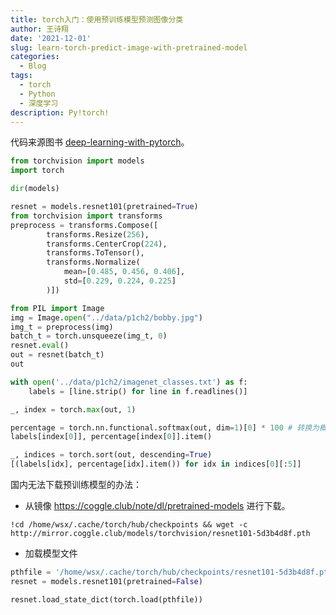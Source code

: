 ```yaml
---
title: torch入门：使用预训练模型预测图像分类
author: 王诗翔
date: '2021-12-01'
slug: learn-torch-predict-image-with-pretrained-model
categories:
  - Blog
tags:
  - torch
  - Python
  - 深度学习
description: Py!torch!
---
```


代码来源图书 [deep-learning-with-pytorch](https://www.manning.com/books/deep-learning-with-pytorch)。

```python
from torchvision import models
import torch

dir(models)

resnet = models.resnet101(pretrained=True)
from torchvision import transforms
preprocess = transforms.Compose([
        transforms.Resize(256),
        transforms.CenterCrop(224),
        transforms.ToTensor(),
        transforms.Normalize(
            mean=[0.485, 0.456, 0.406],
            std=[0.229, 0.224, 0.225]
        )])

from PIL import Image
img = Image.open("../data/p1ch2/bobby.jpg")
img_t = preprocess(img)
batch_t = torch.unsqueeze(img_t, 0)
resnet.eval()
out = resnet(batch_t)
out

with open('../data/p1ch2/imagenet_classes.txt') as f:
    labels = [line.strip() for line in f.readlines()]

_, index = torch.max(out, 1)

percentage = torch.nn.functional.softmax(out, dim=1)[0] * 100 # 转换为概率
labels[index[0]], percentage[index[0]].item()

_, indices = torch.sort(out, descending=True)
[(labels[idx], percentage[idx].item()) for idx in indices[0][:5]]
```

国内无法下载预训练模型的办法：

- 从镜像 <https://coggle.club/note/dl/pretrained-models> 进行下载。

```
!cd /home/wsx/.cache/torch/hub/checkpoints && wget -c http://mirror.coggle.club/models/torchvision/resnet101-5d3b4d8f.pth
```

- 加载模型文件

```python
pthfile = '/home/wsx/.cache/torch/hub/checkpoints/resnet101-5d3b4d8f.pth'
resnet = models.resnet101(pretrained=False)

resnet.load_state_dict(torch.load(pthfile))
```

